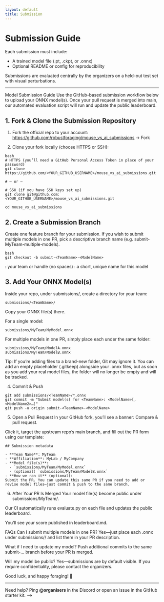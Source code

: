 ```yaml
---
layout: default
title: Submission
---
```


# Submission Guide

Each submission must include:
- A trained model file (.pt, .ckpt, or .onnx)
- Optional README or config for reproducibility

Submissions are evaluated centrally by the organizers on a held-out test set with visual perturbations.

---
Model Submission Guide
Use the GitHub-based submission workflow below to upload your ONNX model(s). Once your pull request is merged into main, our automated evaluation script will run and update the public leaderboard.

## 1. Fork & Clone the Submission Repository

1. Fork the official repo to your account:
https://github.com/robustforaging/mouse_vs_ai_submissions → Fork

2. Clone your fork locally (choose HTTPS or SSH):

```
bash
# HTTPS (you’ll need a GitHub Personal Access Token in place of your password)
git clone https://github.com/<YOUR_GITHUB_USERNAME>/mouse_vs_ai_submissions.git  

# — or —  

# SSH (if you have SSH keys set up)
git clone git@github.com:<YOUR_GITHUB_USERNAME>/mouse_vs_ai_submissions.git

cd mouse_vs_ai_submissions
```

## 2. Create a Submission Branch
Create one feature branch for your submission. If you wish to submit multiple models in one PR, pick a descriptive branch name (e.g. submit-MyTeam-multiple-models).

```
bash
git checkout -b submit-<TeamName>-<ModelName>
```

<TeamName>: your team or handle (no spaces)
<ModelName>: a short, unique name for this model

## 3. Add Your ONNX Model(s)
Inside your repo, under submissions/, create a directory for your team:

```
submissions/<TeamName>/
```

Copy your ONNX file(s) there.

For a single model:

```
submissions/MyTeam/MyModel.onnx
```

For multiple models in one PR, simply place each under the same folder:
```
submissions/MyTeam/ModelA.onnx
submissions/MyTeam/ModelB.onnx
```

Tip: If you’re adding files to a brand-new folder, Git may ignore it. You can add an empty placeholder (.gitkeep) alongside your .onnx files, but as soon as you add your real model files, the folder will no longer be empty and will be tracked.

4. Commit & Push

```
git add submissions/<TeamName>/*.onnx
git commit -m "Submit model(s) for <TeamName>: <ModelName>[, <ModelName2>…]"
git push -u origin submit-<TeamName>-<ModelName>
```

5. Open a Pull Request
In your GitHub fork, you’ll see a banner: Compare & pull request.

Click it, target the upstream repo’s main branch, and fill out the PR form using our template:

```
## Submission metadata

- **Team Name**: MyTeam  
- **Affiliation**: MyLab / MyCompany  
- **Model file(s)**: 
  - `submissions/MyTeam/MyModel.onnx`
  - (optional) `submissions/MyTeam/ModelB.onnx`
- **How we ran it** (optional): 
Submit the PR. You can update this same PR if you need to add or revise model files—just commit & push to the same branch.
```

6. After Your PR Is Merged
Your model file(s) become public under submissions/MyTeam/.

Our CI automatically runs evaluate.py on each file and updates the public leaderboard.

You’ll see your score published in leaderboard.md.

FAQs
Can I submit multiple models in one PR?
Yes—just place each .onnx under submissions/<TeamName>/ and list them in your PR description.

What if I need to update my model?
Push additional commits to the same submit-… branch before your PR is merged.

Will my model be public?
Yes—submissions are by default visible. If you require confidentiality, please contact the organizers.

Good luck, and happy foraging! 🎉



---

Need help? Ping **@organisers** in the Discord or open an issue in the GitHub starter kit.
-->
